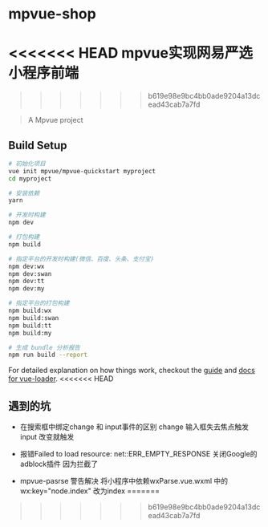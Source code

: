 # mpvue-shop
<<<<<<< HEAD
mpvue实现网易严选小程序前端
=======
>>>>>>> b619e98e9bc4bb0ade9204a13dcead43cab7a7fd

> A Mpvue project

## Build Setup

``` bash
# 初始化项目
vue init mpvue/mpvue-quickstart myproject
cd myproject

# 安装依赖
yarn

# 开发时构建
npm dev

# 打包构建
npm build

# 指定平台的开发时构建(微信、百度、头条、支付宝)
npm dev:wx
npm dev:swan
npm dev:tt
npm dev:my

# 指定平台的打包构建
npm build:wx
npm build:swan
npm build:tt
npm build:my

# 生成 bundle 分析报告
npm run build --report
```

For detailed explanation on how things work, checkout the [guide](http://vuejs-templates.github.io/webpack/) and [docs for vue-loader](http://vuejs.github.io/vue-loader).
<<<<<<< HEAD


## 遇到的坑
- 在搜索框中绑定change 和 input事件的区别
  change  输入框失去焦点触发
  input 改变就触发

- 报错Failed to load resource: net::ERR_EMPTY_RESPONSE
    关闭Google的adblock插件  因为拦截了

- mpvue-pasrse 警告解决
  将小程序中依赖wxParse.vue.wxml 中的wx:key="node.index" 改为index
=======
>>>>>>> b619e98e9bc4bb0ade9204a13dcead43cab7a7fd
